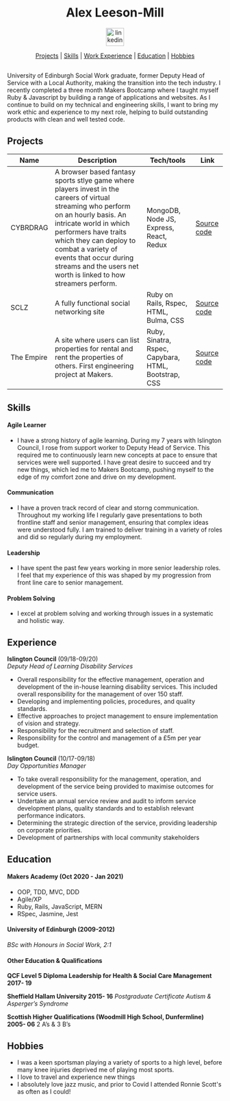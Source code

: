 <div align="center">

# Alex Leeson-Mill

<a href="https://www.linkedin.com/in/alexleesonmill/">
<img src="https://www.iconfinder.com/data/icons/free-social-icons/67/linkedin_circle_color-512.png" alt="linkedin" hspace="50" height="42" width="42"></a>

[Projects](#Projects) | [Skills](#Skills) | [Work Experience](#Experience) | [Education](#Education) | [Hobbies](#Hobbies) 

</div>


## 
University of Edinburgh Social Work graduate, former Deputy Head of Service with a Local Authority, making the transition into the tech industry. I recently completed a three month Makers Bootcamp where I taught myself Ruby & Javascript by building a range of applications and websites. As I continue to build on my technical and engineering skills, I want to bring my work ethic and experience to my next role, helping to build outstanding products with clean and well tested code. 


## Projects
| Name                         | Description       | Tech/tools        | Link       |
| ---------------------------- | ----------------- | ----------------- | ---------- |
| CYBRDRAG                     | A browser based fantasy sports stlye game where players invest in the careers of virtual streaming who perform on an hourly basis. An intricate world in which performers have traits which they can deploy to combat a variety of events that occur during streams and the users net worth is linked to how streamers perform. | MongoDB, Node JS, Express, React, Redux              | [Source code](https://github.com/ehwus/cybrdrag)          |
| SCLZ                         | A fully functional social networking site | Ruby on Rails, Rspec, HTML, Bulma, CSS     | [Source code](https://github.com/alexleesonmill/acebook-SCLZ)           |
| The Empire                         | A site where users can list properties for rental and rent the properties of others. First engineering project at Makers. | Ruby, Sinatra, Rspec, Capybara, HTML, Bootstrap, CSS     | [Source code](https://github.com/alexleesonmill/makers-bnb-the-empire)           |

## Skills
#### Agile Learner
- I have a strong history of agile learning. During my 7 years with Islington Council, I rose from support worker to Deputy Head of Service. This required me to continuously learn new concepts at pace to ensure that services were well supported. I have great desire to succeed and try new things, which led me to Makers Bootcamp, pushing myself to the edge of my comfort zone and drive on my development.  

#### Communication
- I have a proven track record of clear and storng communication. Throughout my working life I regularly gave presentations to both frontline staff and senior management, ensuring that complex ideas were understood fully. I am trained to deliver training in a variety of roles and did so regularly during my employment. 

#### Leadership
- I have spent the past few years working in more senior leadership roles. I feel that my experience of this was shaped by my progression from front line care to senior management. 

#### Problem Solving
- I excel at problem solving and working through issues in a systematic and holistic way. 


## Experience
**Islington Council** (09/18-09/20)  
_Deputy Head of Learning Disability Services_

- Overall responsibility for the effective management, operation and development of the in-house learning disability services. This included overall responsibility for the management of over 150 staff.
- Developing and implementing policies, procedures, and quality standards.
- Effective approaches to project management to ensure implementation of vision and strategy.
- Responsibility for the recruitment and selection of staff.
- Responsibility for the control and management of a £5m per year budget.


**Islington Council** (10/17-09/18)  
_Day Opportunities Manager_

- To take overall responsibility for the management, operation, and development of the service being provided to maximise outcomes for service users.
- Undertake an annual service review and audit to inform service development plans, quality standards and to establish relevant performance indicators.
- Determining the strategic direction of the service, providing leadership on corporate priorities.
- Development of partnerships with local community stakeholders

## Education

#### Makers Academy (Oct 2020 - Jan 2021)
- OOP, TDD, MVC, DDD
- Agile/XP
- Ruby, Rails, JavaScript, MERN
- RSpec, Jasmine, Jest

#### University of Edinburgh (2009-2012)
_BSc with Honours in Social Work, 2:1_

#### Other Education & Qualifications
**QCF Level 5 Diploma Leadership for Health & Social Care Management 2017- 19**

**Sheffield Hallam University 2015- 16**
_Postgraduate Certificate Autism & Asperger’s Syndrome_

**Scottish Higher Qualifications (Woodmill High School, Dunfermline) 2005- 06**
2 A’s & 3 B’s

## Hobbies
- I was a keen sportsman playing a variety of sports to a high level, before many knee injuries deprived me of playing most sports.
- I love to travel and experience new things
- I absolutely love jazz music, and prior to Covid I attended Ronnie Scott's as often as I could!

